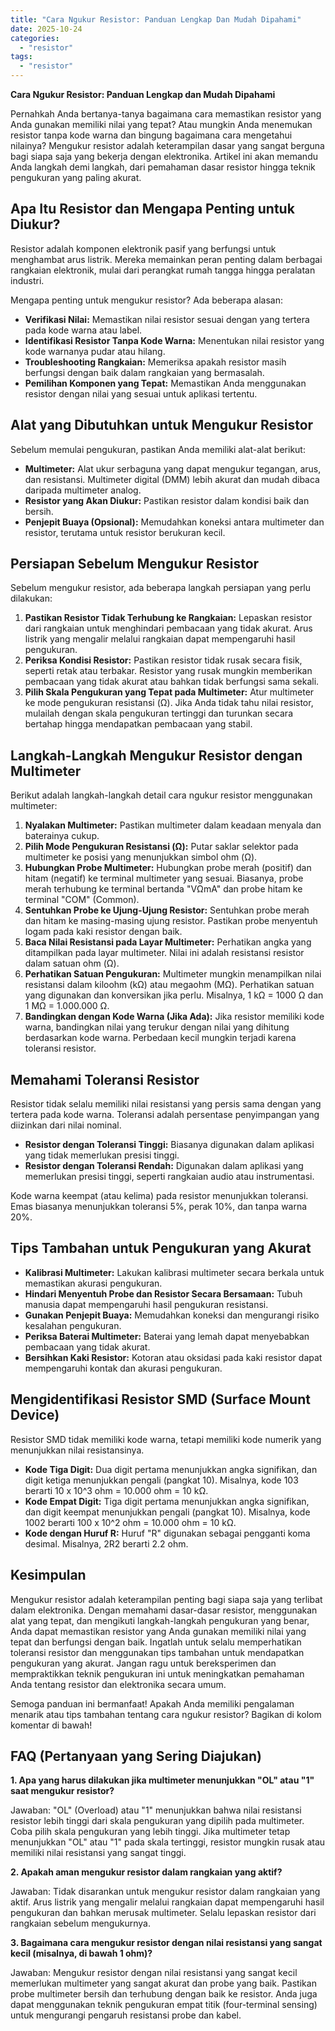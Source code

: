 ```yaml
---
title: "Cara Ngukur Resistor: Panduan Lengkap Dan Mudah Dipahami"
date: 2025-10-24
categories: 
  - "resistor"
tags: 
  - "resistor"
---
```


**Cara Ngukur Resistor: Panduan Lengkap dan Mudah Dipahami**

Pernahkah Anda bertanya-tanya bagaimana cara memastikan resistor yang Anda gunakan memiliki nilai yang tepat? Atau mungkin Anda menemukan resistor tanpa kode warna dan bingung bagaimana cara mengetahui nilainya? Mengukur resistor adalah keterampilan dasar yang sangat berguna bagi siapa saja yang bekerja dengan elektronika. Artikel ini akan memandu Anda langkah demi langkah, dari pemahaman dasar resistor hingga teknik pengukuran yang paling akurat.

## Apa Itu Resistor dan Mengapa Penting untuk Diukur?

Resistor adalah komponen elektronik pasif yang berfungsi untuk menghambat arus listrik. Mereka memainkan peran penting dalam berbagai rangkaian elektronik, mulai dari perangkat rumah tangga hingga peralatan industri.

Mengapa penting untuk mengukur resistor? Ada beberapa alasan:

- **Verifikasi Nilai:** Memastikan nilai resistor sesuai dengan yang tertera pada kode warna atau label.
- **Identifikasi Resistor Tanpa Kode Warna:** Menentukan nilai resistor yang kode warnanya pudar atau hilang.
- **Troubleshooting Rangkaian:** Memeriksa apakah resistor masih berfungsi dengan baik dalam rangkaian yang bermasalah.
- **Pemilihan Komponen yang Tepat:** Memastikan Anda menggunakan resistor dengan nilai yang sesuai untuk aplikasi tertentu.

## Alat yang Dibutuhkan untuk Mengukur Resistor

Sebelum memulai pengukuran, pastikan Anda memiliki alat-alat berikut:

- **Multimeter:** Alat ukur serbaguna yang dapat mengukur tegangan, arus, dan resistansi. Multimeter digital (DMM) lebih akurat dan mudah dibaca daripada multimeter analog.
- **Resistor yang Akan Diukur:** Pastikan resistor dalam kondisi baik dan bersih.
- **Penjepit Buaya (Opsional):** Memudahkan koneksi antara multimeter dan resistor, terutama untuk resistor berukuran kecil.

## Persiapan Sebelum Mengukur Resistor

Sebelum mengukur resistor, ada beberapa langkah persiapan yang perlu dilakukan:

1. **Pastikan Resistor Tidak Terhubung ke Rangkaian:** Lepaskan resistor dari rangkaian untuk menghindari pembacaan yang tidak akurat. Arus listrik yang mengalir melalui rangkaian dapat mempengaruhi hasil pengukuran.
2. **Periksa Kondisi Resistor:** Pastikan resistor tidak rusak secara fisik, seperti retak atau terbakar. Resistor yang rusak mungkin memberikan pembacaan yang tidak akurat atau bahkan tidak berfungsi sama sekali.
3. **Pilih Skala Pengukuran yang Tepat pada Multimeter:** Atur multimeter ke mode pengukuran resistansi (Ω). Jika Anda tidak tahu nilai resistor, mulailah dengan skala pengukuran tertinggi dan turunkan secara bertahap hingga mendapatkan pembacaan yang stabil.

## Langkah-Langkah Mengukur Resistor dengan Multimeter

Berikut adalah langkah-langkah detail cara ngukur resistor menggunakan multimeter:

1. **Nyalakan Multimeter:** Pastikan multimeter dalam keadaan menyala dan baterainya cukup.
2. **Pilih Mode Pengukuran Resistansi (Ω):** Putar saklar selektor pada multimeter ke posisi yang menunjukkan simbol ohm (Ω).
3. **Hubungkan Probe Multimeter:** Hubungkan probe merah (positif) dan hitam (negatif) ke terminal multimeter yang sesuai. Biasanya, probe merah terhubung ke terminal bertanda "VΩmA" dan probe hitam ke terminal "COM" (Common).
4. **Sentuhkan Probe ke Ujung-Ujung Resistor:** Sentuhkan probe merah dan hitam ke masing-masing ujung resistor. Pastikan probe menyentuh logam pada kaki resistor dengan baik.
5. **Baca Nilai Resistansi pada Layar Multimeter:** Perhatikan angka yang ditampilkan pada layar multimeter. Nilai ini adalah resistansi resistor dalam satuan ohm (Ω).
6. **Perhatikan Satuan Pengukuran:** Multimeter mungkin menampilkan nilai resistansi dalam kiloohm (kΩ) atau megaohm (MΩ). Perhatikan satuan yang digunakan dan konversikan jika perlu. Misalnya, 1 kΩ = 1000 Ω dan 1 MΩ = 1.000.000 Ω.
7. **Bandingkan dengan Kode Warna (Jika Ada):** Jika resistor memiliki kode warna, bandingkan nilai yang terukur dengan nilai yang dihitung berdasarkan kode warna. Perbedaan kecil mungkin terjadi karena toleransi resistor.

## Memahami Toleransi Resistor

Resistor tidak selalu memiliki nilai resistansi yang persis sama dengan yang tertera pada kode warna. Toleransi adalah persentase penyimpangan yang diizinkan dari nilai nominal.

- **Resistor dengan Toleransi Tinggi:** Biasanya digunakan dalam aplikasi yang tidak memerlukan presisi tinggi.
- **Resistor dengan Toleransi Rendah:** Digunakan dalam aplikasi yang memerlukan presisi tinggi, seperti rangkaian audio atau instrumentasi.

Kode warna keempat (atau kelima) pada resistor menunjukkan toleransi. Emas biasanya menunjukkan toleransi 5%, perak 10%, dan tanpa warna 20%.

## Tips Tambahan untuk Pengukuran yang Akurat

- **Kalibrasi Multimeter:** Lakukan kalibrasi multimeter secara berkala untuk memastikan akurasi pengukuran.
- **Hindari Menyentuh Probe dan Resistor Secara Bersamaan:** Tubuh manusia dapat mempengaruhi hasil pengukuran resistansi.
- **Gunakan Penjepit Buaya:** Memudahkan koneksi dan mengurangi risiko kesalahan pengukuran.
- **Periksa Baterai Multimeter:** Baterai yang lemah dapat menyebabkan pembacaan yang tidak akurat.
- **Bersihkan Kaki Resistor:** Kotoran atau oksidasi pada kaki resistor dapat mempengaruhi kontak dan akurasi pengukuran.

## Mengidentifikasi Resistor SMD (Surface Mount Device)

Resistor SMD tidak memiliki kode warna, tetapi memiliki kode numerik yang menunjukkan nilai resistansinya.

- **Kode Tiga Digit:** Dua digit pertama menunjukkan angka signifikan, dan digit ketiga menunjukkan pengali (pangkat 10). Misalnya, kode 103 berarti 10 x 10^3 ohm = 10.000 ohm = 10 kΩ.
- **Kode Empat Digit:** Tiga digit pertama menunjukkan angka signifikan, dan digit keempat menunjukkan pengali (pangkat 10). Misalnya, kode 1002 berarti 100 x 10^2 ohm = 10.000 ohm = 10 kΩ.
- **Kode dengan Huruf R:** Huruf "R" digunakan sebagai pengganti koma desimal. Misalnya, 2R2 berarti 2.2 ohm.

## Kesimpulan

Mengukur resistor adalah keterampilan penting bagi siapa saja yang terlibat dalam elektronika. Dengan memahami dasar-dasar resistor, menggunakan alat yang tepat, dan mengikuti langkah-langkah pengukuran yang benar, Anda dapat memastikan resistor yang Anda gunakan memiliki nilai yang tepat dan berfungsi dengan baik. Ingatlah untuk selalu memperhatikan toleransi resistor dan menggunakan tips tambahan untuk mendapatkan pengukuran yang akurat. Jangan ragu untuk bereksperimen dan mempraktikkan teknik pengukuran ini untuk meningkatkan pemahaman Anda tentang resistor dan elektronika secara umum.

Semoga panduan ini bermanfaat! Apakah Anda memiliki pengalaman menarik atau tips tambahan tentang cara ngukur resistor? Bagikan di kolom komentar di bawah!

## FAQ (Pertanyaan yang Sering Diajukan)

**1\. Apa yang harus dilakukan jika multimeter menunjukkan "OL" atau "1" saat mengukur resistor?**

Jawaban: "OL" (Overload) atau "1" menunjukkan bahwa nilai resistansi resistor lebih tinggi dari skala pengukuran yang dipilih pada multimeter. Coba pilih skala pengukuran yang lebih tinggi. Jika multimeter tetap menunjukkan "OL" atau "1" pada skala tertinggi, resistor mungkin rusak atau memiliki nilai resistansi yang sangat tinggi.

**2\. Apakah aman mengukur resistor dalam rangkaian yang aktif?**

Jawaban: Tidak disarankan untuk mengukur resistor dalam rangkaian yang aktif. Arus listrik yang mengalir melalui rangkaian dapat mempengaruhi hasil pengukuran dan bahkan merusak multimeter. Selalu lepaskan resistor dari rangkaian sebelum mengukurnya.

**3\. Bagaimana cara mengukur resistor dengan nilai resistansi yang sangat kecil (misalnya, di bawah 1 ohm)?**

Jawaban: Mengukur resistor dengan nilai resistansi yang sangat kecil memerlukan multimeter yang sangat akurat dan probe yang baik. Pastikan probe multimeter bersih dan terhubung dengan baik ke resistor. Anda juga dapat menggunakan teknik pengukuran empat titik (four-terminal sensing) untuk mengurangi pengaruh resistansi probe dan kabel.

